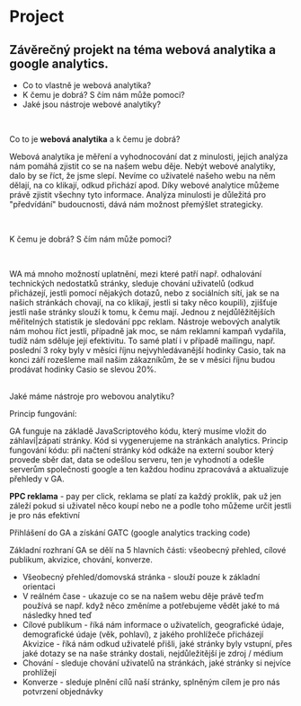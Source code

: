 <h1>Project</h1>
<h2>Závěrečný projekt na téma webová analytika a google analytics.</h2>
<ul>
  <li>Co to vlastně je webová analytika?</li>
  <li>K čemu je dobrá? S čím nám může pomoci?</li>
  <li>Jaké jsou nástroje webové analytiky?</li>
</ul>

<br>
<p>Co to je <b>webová analytika</b> a k čemu je dobrá?</p>
<p>Webová analytika je měření a vyhodnocování dat z minulosti, jejich analýza nám pomáhá zjistit co se na našem webu děje. Nebýt webové analytiky, dalo by se říct, že jsme slepí. Nevíme co uživatelé našeho webu na něm dělají, na co klikají, odkud přichází apod. Díky webové analytice můžeme právě zjistit všechny tyto informace. Analýza minulosti je důležitá pro "předvídání" budoucnosti, dává nám možnost přemýšlet strategicky.</p>
<br>
<p>K čemu je dobrá? S čím nám může pomoci?</p>
<br>
<p>WA má mnoho možností uplatnění, mezi které patří např. odhalování technických nedostatků stránky, sleduje chování uživatelů (odkud přicházejí, jestli pomocí nějakých dotazů, nebo z sociálních sítí, jak se na našich stránkách chovají, na co klikají, jestli si taky něco koupili), zjišťuje jestli naše stránky slouží k tomu, k čemu mají. Jednou z nejdůlěžitějších měřitelných statistik je sledování ppc reklam. Nástroje webových analytik nám mohou říct jestli, případně jak moc, se nám reklamní kampaň vydařila, tudíž nám sděluje její efektivitu. To samé platí i v případě mailingu, např. poslední 3 roky byly v měsíci říjnu nejvyhledávanější hodinky Casio, tak na konci září rozešleme mail našim zákazníkům, že se v měsíci říjnu budou prodávat hodinky Casio se slevou 20%.</p>
<br>
Jaké máme nástroje pro webovou analytiku?
<p>Princip fungování:</p>
<p>GA funguje na základě JavaScriptového kódu, který musíme vložit do záhlaví|zápatí stránky. Kód si vygenerujeme na stránkách analytics. Princip fungování kódu: při načtení stránky kód odkáže na externí soubor který provede sběr dat, data se odešlou serveru, ten je vyhodnotí a odešle serverům společnosti google a ten každou hodinu zpracovává a aktualizuje přehledy v GA.</p>

<p><b>PPC reklama</b> - pay per click, reklama se platí za každý proklik, pak už jen záleží pokud si uživatel něco koupí nebo ne a podle toho můžeme určit jestli je pro nás efektivní</p>

<p>Přihlášení do GA a získání GATC (google analytics tracking code)</p>

<p>Základní rozhraní GA se dělí na 5 hlavních části: všeobecný přehled, cílové publikum, akvizice, chování, konverze.</p>
<ul><li>Všeobecný přehled/domovská stránka - slouží pouze k základní orientaci</li>
<li>V reálném čase - ukazuje co se na našem webu děje právě teďm používá se např. když něco změníme a potřebujeme vědět jaké to má následky hned teď</li>
<li>Cílové publikum - říká nám informace o uživatelích, geografické údaje, demografické údaje (věk, pohlaví), z jakého prohlížeče přicházejí</li>
Akvizice - říká nám odkud uživatelé přišli, jaké stránky byly vstupní, přes jaké dotazy se na naše stránky dostali, nejdůležitější je zdroj / médium</li>
<li>Chování - sleduje chování uživatelů na stránkách, jaké stránky si nejvíce prohlížejí</li>
<li>Konverze - sleduje plnění cílů naší stránky, splněným cílem je pro nás potvrzení objednávky</li></ul>
